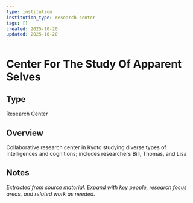 ```yaml
---
type: institution
institution_type: research-center
tags: []
created: 2025-10-20
updated: 2025-10-20
---
```


# Center For The Study Of Apparent Selves

## Type

Research Center

## Overview

Collaborative research center in Kyoto studying diverse types of intelligences and cognitions; includes researchers Bill, Thomas, and Lisa

## Notes

*Extracted from source material. Expand with key people, research focus areas, and related work as needed.*
